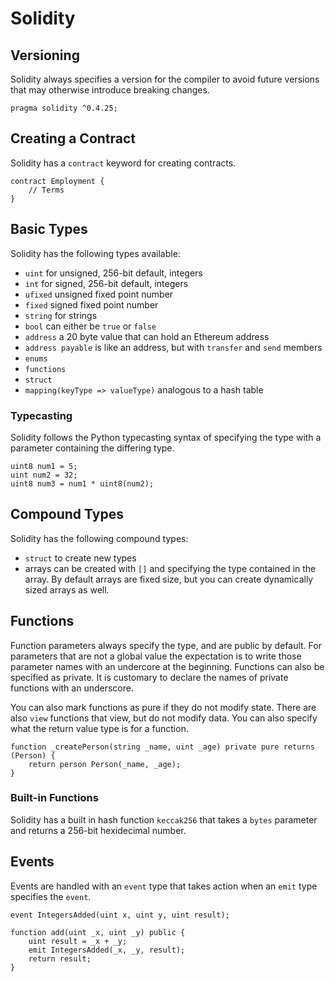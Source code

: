 # Solidity

## Versioning

Solidity always specifies a version for the compiler to avoid future versions that may otherwise introduce breaking changes.

`pragma solidity ^0.4.25;`

## Creating a Contract

Solidity has a `contract` keyword for creating contracts.

```
contract Employment {
    // Terms
}
```

## Basic Types

Solidity has the following types available:

- `uint` for unsigned, 256-bit default, integers
- `int` for signed, 256-bit default, integers
- `ufixed` unsigned fixed point number
- `fixed` signed fixed point number
- `string` for strings
- `bool` can either be `true` or `false`
- `address` a 20 byte value that can hold an Ethereum address
- `address payable` is like an address, but with `transfer` and `send` members
- `enums`
- `functions`
- `struct`
- `mapping(keyType => valueType)` analogous to a hash table


### Typecasting

Solidity follows the Python typecasting syntax of specifying the type with a parameter containing the differing type.

```
uint8 num1 = 5;
uint num2 = 32;
uint8 num3 = num1 * uint8(num2);
```

## Compound Types

Solidity has the following compound types:

- `struct` to create new types
- arrays can be created with `[]` and specifying the type contained in the array. By default arrays are fixed size, but you can create dynamically sized arrays as well.

## Functions

Function parameters always specify the type, and are public by default. For parameters that are not a global value the expectation is to write those parameter names with an undercore at the beginning. Functions can also be specified as private. It is customary to declare the names of private functions with an underscore.

You can also mark functions as pure if they do not modify state. There are also `view` functions that view, but do not modify data. You can also specify what the return value type is for a function.

```
function _createPerson(string _name, uint _age) private pure returns (Person) {
    return person Person(_name, _age);
}
```

### Built-in Functions

Solidity has a built in hash function `keccak256` that takes a `bytes` parameter and returns a 256-bit hexidecimal number.

## Events

Events are handled with an `event` type that takes action when an `emit` type specifies the `event`.

```
event IntegersAdded(uint x, uint y, uint result);

function add(uint _x, uint _y) public {
    uint result = _x + _y;
    emit IntegersAdded(_x, _y, result);
    return result;
}
```
